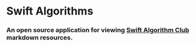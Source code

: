#  Swift Algorithms
### An open source application for viewing [Swift Algorithm Club]() markdown resources.  

